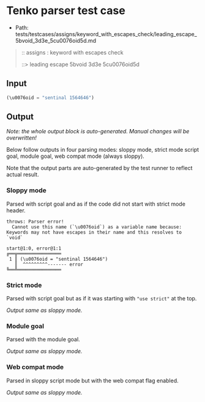 # Tenko parser test case

- Path: tests/testcases/assigns/keyword_with_escapes_check/leading_escape_5bvoid_3d3e_5cu0076oid5d.md

> :: assigns : keyword with escapes check
>
> ::> leading escape 5bvoid 3d3e 5cu0076oid5d

## Input

`````js
(\u0076oid = "sentinal 1564646")
`````

## Output

_Note: the whole output block is auto-generated. Manual changes will be overwritten!_

Below follow outputs in four parsing modes: sloppy mode, strict mode script goal, module goal, web compat mode (always sloppy).

Note that the output parts are auto-generated by the test runner to reflect actual result.

### Sloppy mode

Parsed with script goal and as if the code did not start with strict mode header.

`````
throws: Parser error!
  Cannot use this name (`\u0076oid`) as a variable name because: Keywords may not have escapes in their name and this resolves to `void`

start@1:0, error@1:1
╔══╦════════════════
 1 ║ (\u0076oid = "sentinal 1564646")
   ║  ^^^^^^^^^------- error
╚══╩════════════════

`````

### Strict mode

Parsed with script goal but as if it was starting with `"use strict"` at the top.

_Output same as sloppy mode._

### Module goal

Parsed with the module goal.

_Output same as sloppy mode._

### Web compat mode

Parsed in sloppy script mode but with the web compat flag enabled.

_Output same as sloppy mode._

